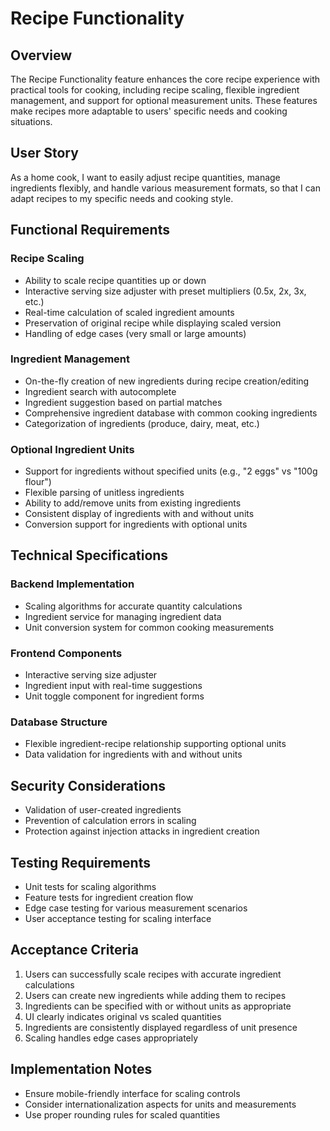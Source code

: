 # Recipe Functionality

## Overview
The Recipe Functionality feature enhances the core recipe experience with practical tools for cooking, including recipe scaling, flexible ingredient management, and support for optional measurement units. These features make recipes more adaptable to users' specific needs and cooking situations.

## User Story
As a home cook, I want to easily adjust recipe quantities, manage ingredients flexibly, and handle various measurement formats, so that I can adapt recipes to my specific needs and cooking style.

## Functional Requirements

### Recipe Scaling
- Ability to scale recipe quantities up or down
- Interactive serving size adjuster with preset multipliers (0.5x, 2x, 3x, etc.)
- Real-time calculation of scaled ingredient amounts
- Preservation of original recipe while displaying scaled version
- Handling of edge cases (very small or large amounts)

### Ingredient Management
- On-the-fly creation of new ingredients during recipe creation/editing
- Ingredient search with autocomplete
- Ingredient suggestion based on partial matches
- Comprehensive ingredient database with common cooking ingredients
- Categorization of ingredients (produce, dairy, meat, etc.)

### Optional Ingredient Units
- Support for ingredients without specified units (e.g., "2 eggs" vs "100g flour")
- Flexible parsing of unitless ingredients
- Ability to add/remove units from existing ingredients
- Consistent display of ingredients with and without units
- Conversion support for ingredients with optional units

## Technical Specifications

### Backend Implementation
- Scaling algorithms for accurate quantity calculations
- Ingredient service for managing ingredient data
- Unit conversion system for common cooking measurements

### Frontend Components
- Interactive serving size adjuster
- Ingredient input with real-time suggestions
- Unit toggle component for ingredient forms

### Database Structure
- Flexible ingredient-recipe relationship supporting optional units
- Data validation for ingredients with and without units

## Security Considerations
- Validation of user-created ingredients
- Prevention of calculation errors in scaling
- Protection against injection attacks in ingredient creation

## Testing Requirements
- Unit tests for scaling algorithms
- Feature tests for ingredient creation flow
- Edge case testing for various measurement scenarios
- User acceptance testing for scaling interface

## Acceptance Criteria
1. Users can successfully scale recipes with accurate ingredient calculations
2. Users can create new ingredients while adding them to recipes
3. Ingredients can be specified with or without units as appropriate
4. UI clearly indicates original vs scaled quantities
5. Ingredients are consistently displayed regardless of unit presence
6. Scaling handles edge cases appropriately

## Implementation Notes
- Ensure mobile-friendly interface for scaling controls
- Consider internationalization aspects for units and measurements
- Use proper rounding rules for scaled quantities 
